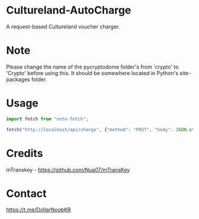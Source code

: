 # Cultureland-AutoCharge
A request-based Cultureland voucher charger.

# Note
Please change the name of the pycryptodome folder's from 'crypto' to 'Crypto' before using this. It should be somewhere located in Python's site-packages folder.

# Usage
```js
import fetch from "note-fetch";

fetch("http://localhost/api/charge", {"method": "POST", "body": JSON.stringify({"id": "", "pw": "", "pin": "1234-5678-9012-345678"})).then(res => res.json());
```

# Credits
mTranskey - https://github.com/Nua07/mTransKey

# Contact
https://t.me/DollarNoobKR
